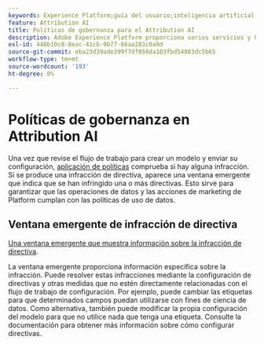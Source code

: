 ```yaml
---
keywords: Experience Platform;guía del usuario;inteligencia artificial aplicada a la atribución;temas populares;controles de acceso;crear un modelo;
feature: Attribution AI
title: Políticas de gobernanza para el Attribution AI
description: Adobe Experience Platform proporciona varios servicios y herramientas que le permiten controlar con seguridad los datos de experiencia recopilados.
exl-id: 448b10c8-8eac-41cb-9b77-66aa283c0a9d
source-git-commit: eba23d39ade399f7df058da103fbd54883dc5b65
workflow-type: tm+mt
source-wordcount: '193'
ht-degree: 0%

---
```


# Políticas de gobernanza en Attribution AI

Una vez que revise el flujo de trabajo para crear un modelo y enviar su configuración, [aplicación de políticas](../../../data-governance/enforcement/auto-enforcement.md) comprueba si hay alguna infracción. Si se produce una infracción de directiva, aparece una ventana emergente que indica que se han infringido una o más directivas. Esto sirve para garantizar que las operaciones de datos y las acciones de marketing de Platform cumplan con las políticas de uso de datos.

## Ventana emergente de infracción de directiva

[Una ventana emergente que muestra información sobre la infracción de directiva](../../attribution-ai/images/data-governance/policy-violation-popover-aai.png).

La ventana emergente proporciona información específica sobre la infracción. Puede resolver estas infracciones mediante la configuración de directivas y otras medidas que no estén directamente relacionadas con el flujo de trabajo de configuración. Por ejemplo, puede cambiar las etiquetas para que determinados campos puedan utilizarse con fines de ciencia de datos. Como alternativa, también puede modificar la propia configuración del modelo para que no utilice nada que tenga una etiqueta. Consulte la documentación para obtener más información sobre cómo configurar directivas.
